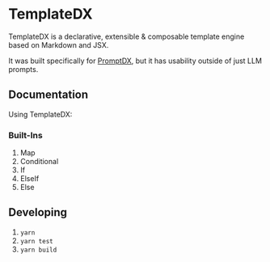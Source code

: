 # TemplateDX

TemplateDX is a declarative, extensible & composable template engine based on Markdown and JSX.

It was built specifically for [PromptDX](https://github.com/puzzlet-ai/promptdx), but it has usability outside of just LLM prompts.

## Documentation

Using TemplateDX: 

### Built-Ins

1. Map
2. Conditional
3. If
4. ElseIf
5. Else

## Developing

1. `yarn`
2. `yarn test`
3. `yarn build`
